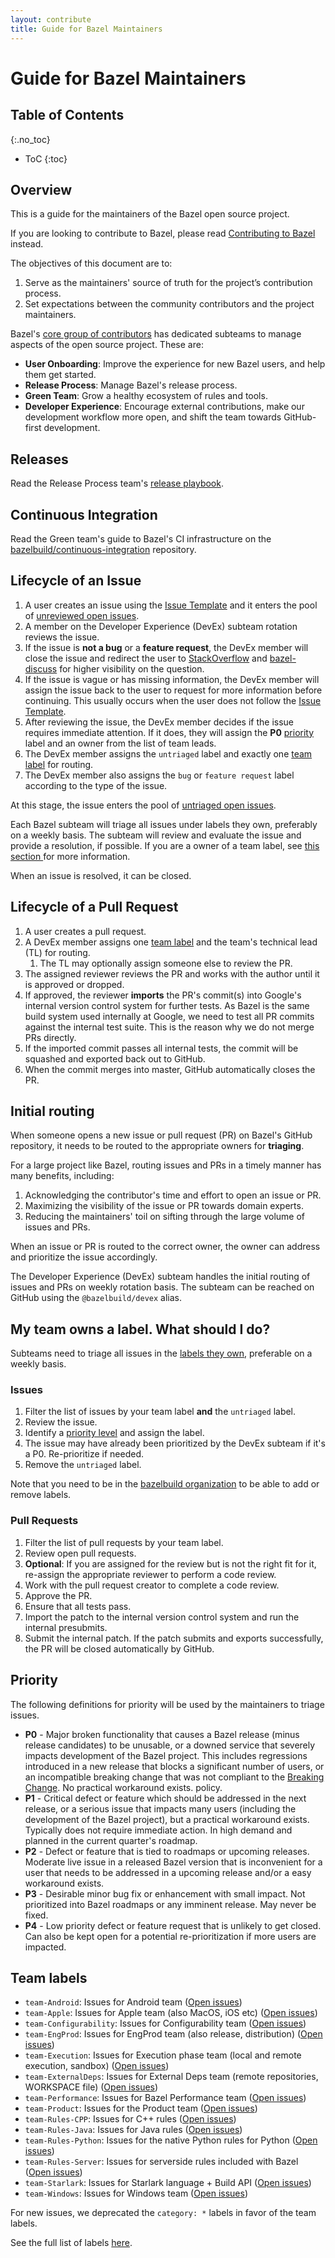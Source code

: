 ```yaml
---
layout: contribute
title: Guide for Bazel Maintainers
---
```


# Guide for Bazel Maintainers

## Table of Contents
{:.no_toc}

* ToC 
{:toc}

## Overview

This is a guide for the maintainers of the Bazel open source project.

If you are looking to contribute to Bazel, please read [Contributing to
Bazel](/contributing.html) instead.

The objectives of this document are to:

1. Serve as the maintainers' source of truth for the project’s contribution
   process.
1. Set expectations between the community contributors and the project
   maintainers.

Bazel's [core group of contributors](/governance.html) has dedicated subteams to
manage aspects of the open source project. These are:

* **User Onboarding**: Improve the experience for new Bazel users, and help them
  get started.
* **Release Process**: Manage Bazel's release process.
* **Green Team**: Grow a healthy ecosystem of rules and tools.
* **Developer Experience**: Encourage external contributions, make our
  development workflow more open, and shift the team towards GitHub-first
  development.

## Releases

Read the Release Process team's [release
playbook](https://github.com/bazelbuild/continuous-integration/blob/master/docs/release-playbook.md).

## Continuous Integration

Read the Green team's guide to Bazel's CI infrastructure on the
[bazelbuild/continuous-integration](https://github.com/bazelbuild/continuous-integration/blob/master/buildkite/README.md)
repository.

## Lifecycle of an Issue

1. A user creates an issue using the [Issue
   Template](https://github.com/bazelbuild/bazel/blob/master/ISSUE_TEMPLATE.md)
   and it enters the pool of [unreviewed open
   issues](https://github.com/bazelbuild/bazel/issues?utf8=%E2%9C%93&q=is%3Aissue+is%3Aopen+-label%3Auntriaged+-label%3Ap2+-label%3Ap1+-label%3Ap3+-label%3Ap4+-label%3Ateam-Starlark+-label%3Ateam-Rules-CPP+-label%3Ateam-Rules-Java+-label%3Ateam-Engprod++-label%3Ateam-Execution+-label%3Ateam-Product+-label%3Ateam-Android+-label%3Ateam-Apple+-label%3Ateam-ExternalDeps+-label%3Ateam-Configurability++-label%3Ateam-Performance+-label%3Ateam-EngProd++-label%3Ateam-Rules-Server+-label%3Ateam-Windows).
1. A member on the Developer Experience (DevEx) subteam rotation reviews the
   issue.
  1. If the issue is **not a bug** or a **feature request**, the DevEx member
     will close the issue and redirect the user to
     [StackOverflow](https://stackoverflow.com/questions/tagged/bazel) and
     [bazel-discuss](https://groups.google.com/forum/#!forum/bazel-discuss) for
     higher visibility on the question.
  1. If the issue is vague or has missing information, the DevEx member will
     assign the issue back to the user to request for more information before
     continuing. This usually occurs when the user does not follow the [Issue
     Template](https://github.com/bazelbuild/bazel/blob/master/ISSUE_TEMPLATE.md).
1. After reviewing the issue, the DevEx member decides if the issue requires
   immediate attention. If it does, they will assign the **P0**
   [priority](#priority) label and an owner from the list of team leads.
1. The DevEx member assigns the `untriaged` label and exactly one [team
   label](#team-labels) for routing.
1. The DevEx member also assigns the `bug` or `feature request` label according
   to the type of the issue.

At this stage, the issue enters the pool of [untriaged open
issues](https://github.com/bazelbuild/bazel/issues?q=is%3Aissue+is%3Aopen+label%3Auntriaged).

Each Bazel subteam will triage all issues under labels they own, preferably on a
weekly basis. The subteam will review and evaluate the issue and provide a
resolution, if possible. If you are a owner of a team label, see [this section
](maintainers-guide.html#my-team-owns-a-label-what-should-i-do) for more
information.

When an issue is resolved, it can be closed.

## Lifecycle of a Pull Request

1. A user creates a pull request.
1. A DevEx member assigns one [team label](#team-labels) and the team's
   technical lead (TL) for routing.
   1. The TL may optionally assign someone else to review the PR.
1. The assigned reviewer reviews the PR and works with the author until it is
   approved or dropped.
1. If approved, the reviewer **imports** the PR's commit(s) into Google's
   internal version control system for further tests. As Bazel is the same build
   system used internally at Google, we need to test all PR commits against the
   internal test suite. This is the reason why we do not merge PRs directly.
1. If the imported commit passes all internal tests, the commit will be squashed
   and exported back out to GitHub.
1. When the commit merges into master, GitHub automatically closes the PR.

## Initial routing

When someone opens a new issue or pull request (PR) on Bazel's GitHub
repository, it needs to be routed to the appropriate owners for **triaging**.

For a large project like Bazel, routing issues and PRs in a timely manner has
many benefits, including:

1. Acknowledging the contributor's time and effort to open an issue or PR.
1. Maximizing the visibility of the issue or PR towards domain experts.
1. Reducing the maintainers' toil on sifting through the large volume of issues
   and PRs.

When an issue or PR is routed to the correct owner, the owner can address and
prioritize the issue accordingly.

The Developer Experience (DevEx) subteam handles the initial routing of issues
and PRs on weekly rotation basis. The subteam can be reached on GitHub using the
`@bazelbuild/devex` alias.

## My team owns a label. What should I do?

Subteams need to triage all issues in the [labels they own](#team-labels),
preferable on a weekly basis.

### Issues

1. Filter the list of issues by your team label **and** the `untriaged` label.
1. Review the issue.
1. Identify a [priority level](#priority) and assign the label.
  1. The issue may have already been prioritized by the DevEx subteam if it's a
     P0. Re-prioritize if needed.
1. Remove the `untriaged` label.

Note that you need to be in the [bazelbuild
organization](https://github.com/bazelbuild) to be able to add or remove labels.

### Pull Requests

1. Filter the list of pull requests by your team label.
1. Review open pull requests.
  1. **Optional**: If you are assigned for the review but is not the right fit
  for it, re-assign the appropriate reviewer to perform a code review.
1. Work with the pull request creator to complete a code review.
1. Approve the PR.
1. Ensure that all tests pass.
1. Import the patch to the internal version control system and run the internal
   presubmits.
1. Submit the internal patch. If the patch submits and exports successfully, the
   PR will be closed automatically by GitHub.

## Priority

The following definitions for priority will be used by the maintainers to triage
issues.

* **P0** - Major broken functionality that causes a Bazel release (minus release
  candidates) to be unusable, or a downed service that severely impacts
  development of the Bazel project. This includes regressions introduced in a
  new release that blocks a significant number of users, or an incompatible
  breaking change that was not compliant to the [Breaking
  Change](https://docs.google.com/document/d/1q5GGRxKrF_mnwtaPKI487P8OdDRh2nN7jX6U-FXnHL0/edit?pli=1#heading=h.ceof6vpkb3ik). No practical workaround exists.
  policy.
* **P1** - Critical defect or feature which should be addressed in the next
  release, or a serious issue that impacts many users (including the development
  of the Bazel project), but a practical workaround exists. Typically does not
  require immediate action. In high demand and planned in the current quarter's
  roadmap.
* **P2** - Defect or feature that is tied to roadmaps or upcoming releases.
  Moderate live issue in a released Bazel version that is inconvenient for a
  user that needs to be addressed in a upcoming release and/or a easy workaround
  exists.
* **P3** - Desirable minor bug fix or enhancement with small impact. Not
  prioritized into Bazel roadmaps or any imminent release. May never be fixed.
* **P4** - Low priority defect or feature request that is unlikely to get
  closed. Can also be kept open for a potential re-prioritization if more users
  are impacted.

## Team labels

* `team-Android`: Issues for Android team ([Open
  issues](https://github.com/bazelbuild/bazel/labels/team-Android))
* `team-Apple`: Issues for Apple team (also MacOS, iOS etc) ([Open
  issues](https://github.com/bazelbuild/bazel/labels/team-Apple))
* `team-Configurability`: Issues for Configurability team ([Open
  issues](https://github.com/bazelbuild/bazel/labels/team-Configurability))
* `team-EngProd`: Issues for EngProd team (also release, distribution) ([Open
  issues](https://github.com/bazelbuild/bazel/labels/team-EngProd))
* `team-Execution`: Issues for Execution phase team (local and remote execution,
  sandbox) ([Open
  issues](https://github.com/bazelbuild/bazel/labels/team-Execution))
* `team-ExternalDeps`: Issues for External Deps team (remote repositories,
  WORKSPACE file) ([Open
  issues](https://github.com/bazelbuild/bazel/labels/team-ExternalDeps))
* `team-Performance`: Issues for Bazel Performance team ([Open
  issues](https://github.com/bazelbuild/bazel/labels/team-Performance))
* `team-Product`: Issues for the Product team ([Open
  issues](https://github.com/bazelbuild/bazel/labels/team-Product))
* `team-Rules-CPP`: Issues for C++ rules ([Open
  issues](https://github.com/bazelbuild/bazel/labels/team-Rules-CPP))
* `team-Rules-Java`: Issues for Java rules ([Open
  issues](https://github.com/bazelbuild/bazel/labels/team-Rules-Java))
* `team-Rules-Python`: Issues for the native Python rules for Python ([Open
  issues](https://github.com/bazelbuild/bazel/labels/team-Python))
* `team-Rules-Server`: Issues for serverside rules included with Bazel ([Open
  issues](https://github.com/bazelbuild/bazel/labels/team-Server))
* `team-Starlark`: Issues for Starlark language + Build API ([Open
  issues](https://github.com/bazelbuild/bazel/labels/team-Starlark))
* `team-Windows`: Issues for Windows team ([Open
  issues](https://github.com/bazelbuild/bazel/labels/team-Windows))

For new issues, we deprecated the `category: *` labels in favor of the team labels.

See the full list of labels [here](https://github.com/bazelbuild/bazel/labels).
